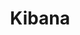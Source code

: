 ---
slug: kibana
title: Kibana
website: https://www.elastic.co/fr/products/kibana
photo: /img/tech/kibana.png
---